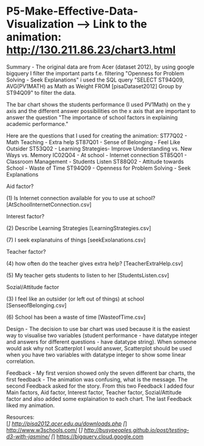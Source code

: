 # P5-Make-Effective-Data-Visualization --> Link to the animation: http://130.211.86.23/chart3.html

Summary - The original data are from Acer (dataset 2012), by using google bigquery I filter the important parts f.e. filtering "Openness for Problem Solving - Seek Explanations" i used the SQL query
"SELECT ST94Q09, AVG(PV1MATH) as Math as Weight FROM [pisaDataset2012] Group by ST94Q09" to filter the data.

The bar chart shows the students performance (I used PV1Math) on the y axis and the different answer possibilities on the x axis that are important to answer the question "The importance of school factors in explaining academic performance."

Here are the questions that I used for creating the animation:
ST77Q02 - Math Teaching - Extra help
ST87Q01 - Sense of Belonging - Feel Like Outsider
ST53Q02 - Learning Strategies- Improve Understanding vs. New Ways vs. Memory
IC02Q04 - At school - Internet connection
ST85Q01 - Classroom Management - Students Listen
ST88Q02 - Attitude towards School - Waste of Time
ST94Q09 - Openness for Problem Solving - Seek Explanations


Aid factor?

(1) Is Internet connection available for you to use at school?
    [AtSchoolInternetConnection.csv]

Interest factor?

(2) Describe Learning Strategies
    [LearningStrategies.csv]

(7) I seek explanatuins of things
    [seekExolanations.csv]

Teacher factor?

(4) how often do the teacher gives extra help?
    [TeacherExtraHelp.csv]

(5) My teacher gets students to listen to her
    [StudentsListen.csv]


Sozial/Attitude factor

(3) I feel like an outsider (or left out of things) at school
    [SenseofBelonging.csv]

(6) School has been a waste of time
    [WasteofTime.csv]

Design - The decision to use bar chart was used because it is the easiest way to visualise two variables (student performance - have datatype integer and answers for different questions - have datatype string). When someone would ask why not Scatterplot I would answer, Scatterplot should be used when you have two variables with datatype integer to show some linear correlation. 

Feedback - My first version showed only the seven different bar charts, the first feedback - The animation was confusing, what is the message. The second Feedback asked for the story. 
From this two Feedback I added four Main factors, Aid factor, Interest factor, Teacher factor, Sozial/Attitude factor and also added some explaination to each chart. The last Feedback liked my animation.

Resources:  
[*] http://pisa2012.acer.edu.au/downloads.php
[*] http://www.w3schools.com/
[*] http://busypeoples.github.io/post/testing-d3-with-jasmine/
[*] https://bigquery.cloud.google.com
